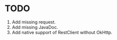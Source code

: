 # TODO

1. Add missing request.
2. Add missing JavaDoc.
3. Add native support of RestClient without OkHttp.
